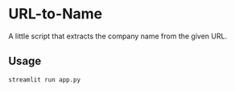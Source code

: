 # URL-to-Name

A little script that extracts the company name from the given URL.
## Usage
```bash
streamlit run app.py
```
